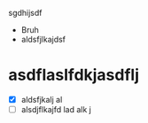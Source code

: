 sgdhijsdf
* Bruh
* aldsfjlkajdsf
# asdflaslfdkjasdflj
* [X] aldsfjkalj al
* [ ] alsdjflkajfd lad alk j
